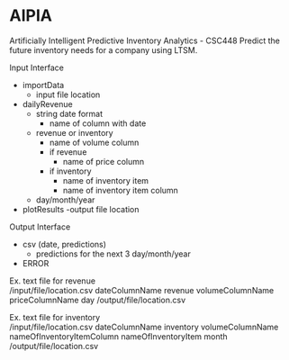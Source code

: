 # AIPIA
Artificially Intelligent Predictive Inventory Analytics - CSC448
Predict the future inventory needs for a company using LTSM.

Input Interface
- importData
  - input file location
- dailyRevenue
  - string date format
    - name of column with date
  - revenue or inventory
    - name of volume column
    - if revenue
      - name of price column
    - if inventory
      - name of inventory item
      - name of inventory item column
  - day/month/year
- plotResults
  -output file location
  
Output Interface
- csv (date, predictions)
  - predictions for the next 3 day/month/year
- ERROR
  
  
Ex. text file for revenue <br>
/input/file/location.csv dateColumnName revenue volumeColumnName priceColumnName day /output/file/location.csv

Ex. text file for inventory <br>
/input/file/location.csv dateColumnName inventory volumeColumnName nameOfInventoryItemColumn nameOfInventoryItem month /output/file/location.csv
